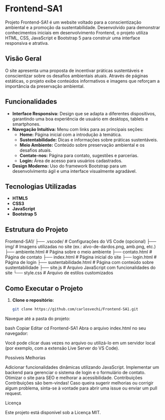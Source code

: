# Frontend-SA1

Projeto Frontend-SA1 é um website voltado para a conscientização ambiental e a promoção da sustentabilidade. Desenvolvido para demonstrar conhecimentos iniciais em desenvolvimento Frontend, o projeto utiliza HTML, CSS, JavaScript e Bootstrap 5 para construir uma interface responsiva e atrativa.

## Visão Geral

O site apresenta uma proposta de incentivar práticas sustentáveis e conscientizar sobre os desafios ambientais atuais. Através de páginas estáticas, o projeto exibe conteúdos informativos e imagens que reforçam a importância da preservação ambiental.

## Funcionalidades

- **Interface Responsiva:** Design que se adapta a diferentes dispositivos, garantindo uma boa experiência de usuário em desktops, tablets e smartphones.
- **Navegação Intuitiva:** Menu com links para as principais seções:
  - **Home:** Página inicial com a introdução à temática.
  - **Sustentabilidade:** Dicas e informações sobre práticas sustentáveis.
  - **Meio Ambiente:** Conteúdo sobre preservação ambiental e os desafios atuais.
  - **Contate-nos:** Página para contato, sugestões e parcerias.
  - **Login:** Área de acesso para usuários cadastrados.
- **Design Moderno:** Uso do framework Bootstrap para um desenvolvimento ágil e uma interface visualmente agradável.

## Tecnologias Utilizadas

- **HTML5**
- **CSS3**
- **JavaScript**
- **Bootstrap 5**

## Estrutura do Projeto

Frontend-SA1/ ├── .vscode/ # Configurações do VS Code (opcional)
├── img/ # Imagens utilizadas no site (ex.: alvo-de-dardos.png, amb.png, etc.) 
├── ambiente.html # Página sobre o meio ambiente 
├── contato.html # Página de contato 
├── index.html # Página inicial do site 
├── login.html # Página de login 
├── sustentabilidade.html # Página com conteúdo sobre sustentabilidade 
├── site.js # Arquivo JavaScript com funcionalidades do site
└── style.css # Arquivo de estilos customizados


## Como Executar o Projeto

1. **Clone o repositório:**

   ```bash
   git clone https://github.com/carlosvechi/Frontend-SA1.git
Navegue até a pasta do projeto:

bash
Copiar
Editar
cd Frontend-SA1
Abra o arquivo index.html no seu navegador:

Você pode clicar duas vezes no arquivo ou utilizá-lo em um servidor local (por exemplo, com a extensão Live Server do VS Code).

Possíveis Melhorias

Adicionar funcionalidades dinâmicas utilizando JavaScript.
Implementar um backend para gerenciar o sistema de login e o formulário de contato.
Otimizar o site para SEO e melhorar a acessibilidade.
Contribuições
Contribuições são bem-vindas! Caso queira sugerir melhorias ou corrigir algum problema, sinta-se à vontade para abrir uma issue ou enviar um pull request.

Licença

Este projeto está disponível sob a Licença MIT.
